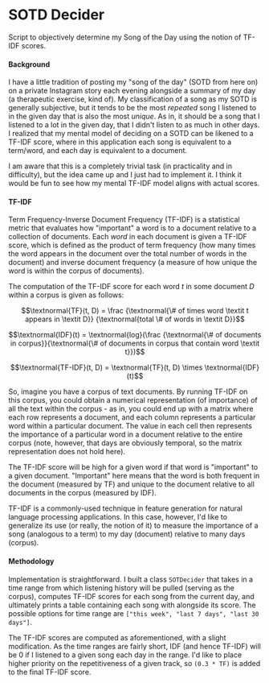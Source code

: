 # SOTD Decider
Script to objectively determine my Song of the Day using the notion of TF-IDF scores. 

#### Background
I have a little tradition of posting my "song of the day" (SOTD from here on) on a private Instagram story each evening alongside a summary of my day (a therapeutic exercise, kind of). My classification of a song as my SOTD is generally subjective, but it tends to be the most *repeated* song I listened to in the given day that is also the most *unique*. As in, it should be a song that I listened to a lot in the given day, that I didn't listen to as much in other days. I realized that my mental model of deciding on a SOTD can be likened to a TF-IDF score, where in this application each song is equivalent to a term/word, and each day is equivalent to a document. 

I am aware that this is a completely trivial task (in practicality and in difficulty), but the idea came up and I just had to implement it. I think it would be fun to see how my mental TF-IDF model aligns with actual scores.

#### TF-IDF
Term Frequency-Inverse Document Frequency (TF-IDF) is a statistical metric that evaluates how "important" a word is to a document relative to a collection of documents. Each *word* in each document is given a TF-IDF score, which is defined as the product of term frequency (how many times the word appears in the document over the total number of words in the document) and inverse document frequency (a measure of how unique the word is within the corpus of documents).

The computation of the TF-IDF score for each word $t$ in some document $D$ within a corpus is given as follows: 

$$\textnormal{TF}(t, D) = \frac {\textnormal{\# of times word \textit t appears in \textit D}} {\textnormal{total \# of words in \textit D}}$$

$$\textnormal{IDF}(t) = \textnormal{log}(\frac {\textnormal{\# of documents in corpus}}{\textnormal{\# of documents in corpus that contain word \textit t}})$$

$$\textnormal{TF-IDF}(t, D) = \textnormal{TF}(t, D) \times \textnormal{IDF}(t)$$

So, imagine you have a corpus of text documents. By running TF-IDF on this corpus, you could obtain a numerical representation (of importance) of all the text within the corpus - as in, you could end up with a matrix where each row represents a document, and each column represents a particular word within a particular document. The value in each cell then represents the importance of a particular word in a document relative to the entire corpus (note, however, that days are obviously temporal, so the matrix representation does not hold here). 

The TF-IDF score will be high for a given word if that word is "important" to a given document. "Important" here means that the word is both frequent in the document (measured by TF) and unique to the document relative to all documents in the corpus (measured by IDF).

TF-IDF is a commonly-used technique in feature generation for natural language processing applications. In this case, however, I'd like to generalize its use (or really, the notion of it) to measure the importance of a song (analogous to a term) to my day (document) relative to many days (corpus). 

#### Methodology
Implementation is straightforward. I built a class `SOTDecider` that takes in a time range from which listening history will be pulled (serving as the corpus), computes TF-IDF scores for each song from the current day, and ultimately prints a table containing each song with alongside its score. The possible options for time range are `["this week", "last 7 days", "last 30 days"]`.

The TF-IDF scores are computed as aforementioned, with a slight modification. As the time ranges are fairly short, IDF (and hence TF-IDF) will be 0 if I listened to a given song each day in the range. I'd like to place higher priority on the repetitiveness of a given track, so `(0.3 * TF)` is added to the final TF-IDF score.